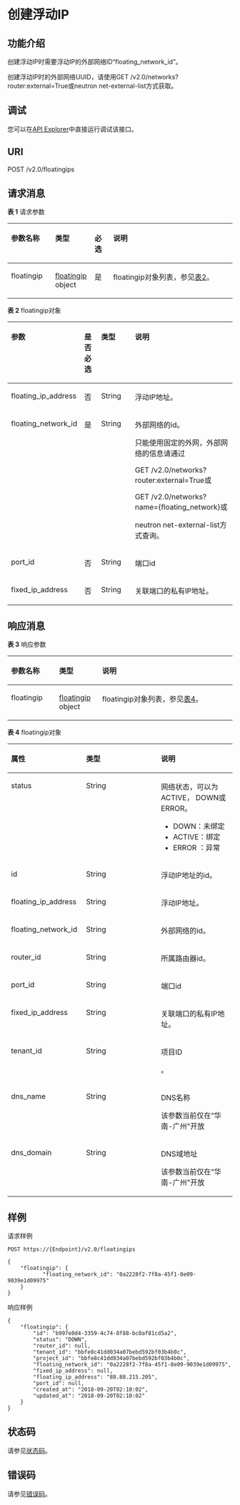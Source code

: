 # 创建浮动IP<a name="eip_openstackapi_0008"></a>

## 功能介绍<a name="zh-cn_topic_0201534249_section3174871621549"></a>

创建浮动IP时需要浮动IP的外部网络ID“floating\_network\_id”。

创建浮动IP时的外部网络UUID，请使用GET /v2.0/networks?router:external=True或neutron net-external-list方式获取。

## 调试<a name="zh-cn_topic_0201534249_section1062181918110"></a>

您可以在[API Explorer](https://apiexplorer.developer.huaweicloud.com/apiexplorer/doc?product=EIP&version=v2&api=NeutronCreateFloatingIp)中直接运行调试该接口。

## URI<a name="zh-cn_topic_0201534249_section5936537521549"></a>

POST /v2.0/floatingips

## 请求消息<a name="zh-cn_topic_0201534249_section5012846321549"></a>

**表 1**  请求参数

<a name="zh-cn_topic_0201534249_table3387369821549"></a>
<table><thead align="left"><tr id="zh-cn_topic_0201534249_row1358409521549"><th class="cellrowborder" valign="top" width="19.59%" id="mcps1.2.5.1.1"><p id="zh-cn_topic_0201534249_p2656991721549"><a name="zh-cn_topic_0201534249_p2656991721549"></a><a name="zh-cn_topic_0201534249_p2656991721549"></a>参数名称</p>
</th>
<th class="cellrowborder" valign="top" width="17.53%" id="mcps1.2.5.1.2"><p id="zh-cn_topic_0201534249_p467970821549"><a name="zh-cn_topic_0201534249_p467970821549"></a><a name="zh-cn_topic_0201534249_p467970821549"></a>类型</p>
</th>
<th class="cellrowborder" valign="top" width="8.25%" id="mcps1.2.5.1.3"><p id="zh-cn_topic_0201534249_p4351210021549"><a name="zh-cn_topic_0201534249_p4351210021549"></a><a name="zh-cn_topic_0201534249_p4351210021549"></a>必选</p>
</th>
<th class="cellrowborder" valign="top" width="54.63%" id="mcps1.2.5.1.4"><p id="zh-cn_topic_0201534249_p3481919621549"><a name="zh-cn_topic_0201534249_p3481919621549"></a><a name="zh-cn_topic_0201534249_p3481919621549"></a>说明</p>
</th>
</tr>
</thead>
<tbody><tr id="zh-cn_topic_0201534249_row178260421549"><td class="cellrowborder" valign="top" width="19.59%" headers="mcps1.2.5.1.1 "><p id="zh-cn_topic_0201534249_p1017324521549"><a name="zh-cn_topic_0201534249_p1017324521549"></a><a name="zh-cn_topic_0201534249_p1017324521549"></a>floatingip</p>
</td>
<td class="cellrowborder" valign="top" width="17.53%" headers="mcps1.2.5.1.2 "><p id="zh-cn_topic_0201534249_p1872651821549"><a name="zh-cn_topic_0201534249_p1872651821549"></a><a name="zh-cn_topic_0201534249_p1872651821549"></a><a href="#zh-cn_topic_0201534249_table15863423175513">floatingip</a> object</p>
</td>
<td class="cellrowborder" valign="top" width="8.25%" headers="mcps1.2.5.1.3 "><p id="zh-cn_topic_0201534249_p4045302421549"><a name="zh-cn_topic_0201534249_p4045302421549"></a><a name="zh-cn_topic_0201534249_p4045302421549"></a>是</p>
</td>
<td class="cellrowborder" valign="top" width="54.63%" headers="mcps1.2.5.1.4 "><p id="zh-cn_topic_0201534249_p499181352148"><a name="zh-cn_topic_0201534249_p499181352148"></a><a name="zh-cn_topic_0201534249_p499181352148"></a>floatingip对象列表，参见<a href="#zh-cn_topic_0201534249_table15863423175513">表2</a>。</p>
</td>
</tr>
</tbody>
</table>

**表 2**  floatingip对象

<a name="zh-cn_topic_0201534249_table15863423175513"></a>
<table><thead align="left"><tr id="zh-cn_topic_0201534249_row48631623155511"><th class="cellrowborder" valign="top" width="19.939999999999998%" id="mcps1.2.5.1.1"><p id="zh-cn_topic_0201534249_p23806019164"><a name="zh-cn_topic_0201534249_p23806019164"></a><a name="zh-cn_topic_0201534249_p23806019164"></a>参数</p>
</th>
<th class="cellrowborder" valign="top" width="8.49%" id="mcps1.2.5.1.2"><p id="zh-cn_topic_0201534249_p868823916540"><a name="zh-cn_topic_0201534249_p868823916540"></a><a name="zh-cn_topic_0201534249_p868823916540"></a>是否必选</p>
</th>
<th class="cellrowborder" valign="top" width="17.48%" id="mcps1.2.5.1.3"><p id="zh-cn_topic_0201534249_p1928287519164"><a name="zh-cn_topic_0201534249_p1928287519164"></a><a name="zh-cn_topic_0201534249_p1928287519164"></a>类型</p>
</th>
<th class="cellrowborder" valign="top" width="54.09%" id="mcps1.2.5.1.4"><p id="zh-cn_topic_0201534249_p4943306019164"><a name="zh-cn_topic_0201534249_p4943306019164"></a><a name="zh-cn_topic_0201534249_p4943306019164"></a>说明</p>
</th>
</tr>
</thead>
<tbody><tr id="zh-cn_topic_0201534249_row7864323175518"><td class="cellrowborder" valign="top" width="19.939999999999998%" headers="mcps1.2.5.1.1 "><p id="zh-cn_topic_0201534249_p2022646619164"><a name="zh-cn_topic_0201534249_p2022646619164"></a><a name="zh-cn_topic_0201534249_p2022646619164"></a>floating_ip_address</p>
</td>
<td class="cellrowborder" valign="top" width="8.49%" headers="mcps1.2.5.1.2 "><p id="zh-cn_topic_0201534249_p17689839165418"><a name="zh-cn_topic_0201534249_p17689839165418"></a><a name="zh-cn_topic_0201534249_p17689839165418"></a>否</p>
</td>
<td class="cellrowborder" valign="top" width="17.48%" headers="mcps1.2.5.1.3 "><p id="zh-cn_topic_0201534249_p2773103519164"><a name="zh-cn_topic_0201534249_p2773103519164"></a><a name="zh-cn_topic_0201534249_p2773103519164"></a>String</p>
</td>
<td class="cellrowborder" valign="top" width="54.09%" headers="mcps1.2.5.1.4 "><p id="zh-cn_topic_0201534249_p2292670119164"><a name="zh-cn_topic_0201534249_p2292670119164"></a><a name="zh-cn_topic_0201534249_p2292670119164"></a>浮动IP地址。</p>
</td>
</tr>
<tr id="zh-cn_topic_0201534249_row1686417238557"><td class="cellrowborder" valign="top" width="19.939999999999998%" headers="mcps1.2.5.1.1 "><p id="zh-cn_topic_0201534249_p345796219164"><a name="zh-cn_topic_0201534249_p345796219164"></a><a name="zh-cn_topic_0201534249_p345796219164"></a>floating_network_id</p>
</td>
<td class="cellrowborder" valign="top" width="8.49%" headers="mcps1.2.5.1.2 "><p id="zh-cn_topic_0201534249_p1068933955414"><a name="zh-cn_topic_0201534249_p1068933955414"></a><a name="zh-cn_topic_0201534249_p1068933955414"></a>是</p>
</td>
<td class="cellrowborder" valign="top" width="17.48%" headers="mcps1.2.5.1.3 "><p id="zh-cn_topic_0201534249_p1165952819164"><a name="zh-cn_topic_0201534249_p1165952819164"></a><a name="zh-cn_topic_0201534249_p1165952819164"></a>String</p>
</td>
<td class="cellrowborder" valign="top" width="54.09%" headers="mcps1.2.5.1.4 "><p id="zh-cn_topic_0201534249_p1389784219164"><a name="zh-cn_topic_0201534249_p1389784219164"></a><a name="zh-cn_topic_0201534249_p1389784219164"></a>外部网络的id。</p>
<p id="zh-cn_topic_0201534249_p186012181292"><a name="zh-cn_topic_0201534249_p186012181292"></a><a name="zh-cn_topic_0201534249_p186012181292"></a>只能使用固定的外网，外部网络的信息请通过</p>
<p id="zh-cn_topic_0201534249_p095071919913"><a name="zh-cn_topic_0201534249_p095071919913"></a><a name="zh-cn_topic_0201534249_p095071919913"></a>GET /v2.0/networks?router:external=True或</p>
<p id="zh-cn_topic_0201534249_p520001217911"><a name="zh-cn_topic_0201534249_p520001217911"></a><a name="zh-cn_topic_0201534249_p520001217911"></a>GET /v2.0/networks?name={floating_network}或</p>
<p id="zh-cn_topic_0201534249_p5797172119164"><a name="zh-cn_topic_0201534249_p5797172119164"></a><a name="zh-cn_topic_0201534249_p5797172119164"></a>neutron net-external-list方式查询。</p>
</td>
</tr>
<tr id="zh-cn_topic_0201534249_row98641023145511"><td class="cellrowborder" valign="top" width="19.939999999999998%" headers="mcps1.2.5.1.1 "><p id="zh-cn_topic_0201534249_p4886025919164"><a name="zh-cn_topic_0201534249_p4886025919164"></a><a name="zh-cn_topic_0201534249_p4886025919164"></a>port_id</p>
</td>
<td class="cellrowborder" valign="top" width="8.49%" headers="mcps1.2.5.1.2 "><p id="zh-cn_topic_0201534249_p1868973975414"><a name="zh-cn_topic_0201534249_p1868973975414"></a><a name="zh-cn_topic_0201534249_p1868973975414"></a>否</p>
</td>
<td class="cellrowborder" valign="top" width="17.48%" headers="mcps1.2.5.1.3 "><p id="zh-cn_topic_0201534249_p6536694419164"><a name="zh-cn_topic_0201534249_p6536694419164"></a><a name="zh-cn_topic_0201534249_p6536694419164"></a>String</p>
</td>
<td class="cellrowborder" valign="top" width="54.09%" headers="mcps1.2.5.1.4 "><p id="zh-cn_topic_0201534249_p2628234219164"><a name="zh-cn_topic_0201534249_p2628234219164"></a><a name="zh-cn_topic_0201534249_p2628234219164"></a>端口id</p>
</td>
</tr>
<tr id="zh-cn_topic_0201534249_row1086519236554"><td class="cellrowborder" valign="top" width="19.939999999999998%" headers="mcps1.2.5.1.1 "><p id="zh-cn_topic_0201534249_p3380179719164"><a name="zh-cn_topic_0201534249_p3380179719164"></a><a name="zh-cn_topic_0201534249_p3380179719164"></a>fixed_ip_address</p>
</td>
<td class="cellrowborder" valign="top" width="8.49%" headers="mcps1.2.5.1.2 "><p id="zh-cn_topic_0201534249_p368912399543"><a name="zh-cn_topic_0201534249_p368912399543"></a><a name="zh-cn_topic_0201534249_p368912399543"></a>否</p>
</td>
<td class="cellrowborder" valign="top" width="17.48%" headers="mcps1.2.5.1.3 "><p id="zh-cn_topic_0201534249_p5359099919164"><a name="zh-cn_topic_0201534249_p5359099919164"></a><a name="zh-cn_topic_0201534249_p5359099919164"></a>String</p>
</td>
<td class="cellrowborder" valign="top" width="54.09%" headers="mcps1.2.5.1.4 "><p id="zh-cn_topic_0201534249_p1829247919164"><a name="zh-cn_topic_0201534249_p1829247919164"></a><a name="zh-cn_topic_0201534249_p1829247919164"></a>关联端口的私有IP地址。</p>
</td>
</tr>
</tbody>
</table>

## 响应消息<a name="zh-cn_topic_0201534249_section6384765421549"></a>

**表 3**  响应参数

<a name="zh-cn_topic_0201534249_table427745721549"></a>
<table><thead align="left"><tr id="zh-cn_topic_0201534249_row435809221549"><th class="cellrowborder" valign="top" width="21.349999999999998%" id="mcps1.2.4.1.1"><p id="zh-cn_topic_0201534249_p1746120521549"><a name="zh-cn_topic_0201534249_p1746120521549"></a><a name="zh-cn_topic_0201534249_p1746120521549"></a>参数名称</p>
</th>
<th class="cellrowborder" valign="top" width="19.11%" id="mcps1.2.4.1.2"><p id="zh-cn_topic_0201534249_p507150621549"><a name="zh-cn_topic_0201534249_p507150621549"></a><a name="zh-cn_topic_0201534249_p507150621549"></a>类型</p>
</th>
<th class="cellrowborder" valign="top" width="59.540000000000006%" id="mcps1.2.4.1.3"><p id="zh-cn_topic_0201534249_p5526791421549"><a name="zh-cn_topic_0201534249_p5526791421549"></a><a name="zh-cn_topic_0201534249_p5526791421549"></a>说明</p>
</th>
</tr>
</thead>
<tbody><tr id="zh-cn_topic_0201534249_row4751605321549"><td class="cellrowborder" valign="top" width="21.349999999999998%" headers="mcps1.2.4.1.1 "><p id="zh-cn_topic_0201534249_p2359506021549"><a name="zh-cn_topic_0201534249_p2359506021549"></a><a name="zh-cn_topic_0201534249_p2359506021549"></a>floatingip</p>
</td>
<td class="cellrowborder" valign="top" width="19.11%" headers="mcps1.2.4.1.2 "><p id="zh-cn_topic_0201534249_p3215169621549"><a name="zh-cn_topic_0201534249_p3215169621549"></a><a name="zh-cn_topic_0201534249_p3215169621549"></a><a href="#zh-cn_topic_0201534249_table8139247714">floatingip</a> object</p>
</td>
<td class="cellrowborder" valign="top" width="59.540000000000006%" headers="mcps1.2.4.1.3 "><p id="zh-cn_topic_0201534249_p2411791621549"><a name="zh-cn_topic_0201534249_p2411791621549"></a><a name="zh-cn_topic_0201534249_p2411791621549"></a>floatingip对象列表，参见<a href="#zh-cn_topic_0201534249_table8139247714">表4</a>。</p>
</td>
</tr>
</tbody>
</table>

**表 4**  floatingip对象

<a name="zh-cn_topic_0201534249_table8139247714"></a>
<table><thead align="left"><tr id="zh-cn_topic_0201534249_row18132240714"><th class="cellrowborder" valign="top" width="33.333333333333336%" id="mcps1.2.4.1.1"><p id="zh-cn_topic_0201534249_p101201250870"><a name="zh-cn_topic_0201534249_p101201250870"></a><a name="zh-cn_topic_0201534249_p101201250870"></a>属性</p>
</th>
<th class="cellrowborder" valign="top" width="33.283328332833285%" id="mcps1.2.4.1.2"><p id="zh-cn_topic_0201534249_p161211850674"><a name="zh-cn_topic_0201534249_p161211850674"></a><a name="zh-cn_topic_0201534249_p161211850674"></a>类型</p>
</th>
<th class="cellrowborder" valign="top" width="33.383338333833386%" id="mcps1.2.4.1.3"><p id="zh-cn_topic_0201534249_p41217502719"><a name="zh-cn_topic_0201534249_p41217502719"></a><a name="zh-cn_topic_0201534249_p41217502719"></a>说明</p>
</th>
</tr>
</thead>
<tbody><tr id="zh-cn_topic_0201534249_row2014192410713"><td class="cellrowborder" valign="top" width="33.333333333333336%" headers="mcps1.2.4.1.1 "><p id="zh-cn_topic_0201534249_p6028218019164"><a name="zh-cn_topic_0201534249_p6028218019164"></a><a name="zh-cn_topic_0201534249_p6028218019164"></a>status</p>
</td>
<td class="cellrowborder" valign="top" width="33.283328332833285%" headers="mcps1.2.4.1.2 "><p id="zh-cn_topic_0201534249_p5101843519164"><a name="zh-cn_topic_0201534249_p5101843519164"></a><a name="zh-cn_topic_0201534249_p5101843519164"></a>String</p>
</td>
<td class="cellrowborder" valign="top" width="33.383338333833386%" headers="mcps1.2.4.1.3 "><p id="zh-cn_topic_0201534249_p6000412319164"><a name="zh-cn_topic_0201534249_p6000412319164"></a><a name="zh-cn_topic_0201534249_p6000412319164"></a>网络状态，可以为ACTIVE， DOWN或ERROR。</p>
<a name="zh-cn_topic_0201534249_ul10603143175810"></a><a name="zh-cn_topic_0201534249_ul10603143175810"></a><ul id="zh-cn_topic_0201534249_ul10603143175810"><li>DOWN：未绑定</li><li>ACTIVE：绑定</li><li>ERROR ：异常</li></ul>
</td>
</tr>
<tr id="zh-cn_topic_0201534249_row4141241070"><td class="cellrowborder" valign="top" width="33.333333333333336%" headers="mcps1.2.4.1.1 "><p id="zh-cn_topic_0201534249_p5513524919164"><a name="zh-cn_topic_0201534249_p5513524919164"></a><a name="zh-cn_topic_0201534249_p5513524919164"></a>id</p>
</td>
<td class="cellrowborder" valign="top" width="33.283328332833285%" headers="mcps1.2.4.1.2 "><p id="zh-cn_topic_0201534249_p212111505713"><a name="zh-cn_topic_0201534249_p212111505713"></a><a name="zh-cn_topic_0201534249_p212111505713"></a>String</p>
</td>
<td class="cellrowborder" valign="top" width="33.383338333833386%" headers="mcps1.2.4.1.3 "><p id="zh-cn_topic_0201534249_p4121850371"><a name="zh-cn_topic_0201534249_p4121850371"></a><a name="zh-cn_topic_0201534249_p4121850371"></a>浮动IP地址的id。</p>
</td>
</tr>
<tr id="zh-cn_topic_0201534249_row614132416712"><td class="cellrowborder" valign="top" width="33.333333333333336%" headers="mcps1.2.4.1.1 "><p id="zh-cn_topic_0201534249_p1912112509713"><a name="zh-cn_topic_0201534249_p1912112509713"></a><a name="zh-cn_topic_0201534249_p1912112509713"></a>floating_ip_address</p>
</td>
<td class="cellrowborder" valign="top" width="33.283328332833285%" headers="mcps1.2.4.1.2 "><p id="zh-cn_topic_0201534249_p11211850072"><a name="zh-cn_topic_0201534249_p11211850072"></a><a name="zh-cn_topic_0201534249_p11211850072"></a>String</p>
</td>
<td class="cellrowborder" valign="top" width="33.383338333833386%" headers="mcps1.2.4.1.3 "><p id="zh-cn_topic_0201534249_p16122205017713"><a name="zh-cn_topic_0201534249_p16122205017713"></a><a name="zh-cn_topic_0201534249_p16122205017713"></a>浮动IP地址。</p>
</td>
</tr>
<tr id="zh-cn_topic_0201534249_row115102414717"><td class="cellrowborder" valign="top" width="33.333333333333336%" headers="mcps1.2.4.1.1 "><p id="zh-cn_topic_0201534249_p61223503712"><a name="zh-cn_topic_0201534249_p61223503712"></a><a name="zh-cn_topic_0201534249_p61223503712"></a>floating_network_id</p>
</td>
<td class="cellrowborder" valign="top" width="33.283328332833285%" headers="mcps1.2.4.1.2 "><p id="zh-cn_topic_0201534249_p1812220507714"><a name="zh-cn_topic_0201534249_p1812220507714"></a><a name="zh-cn_topic_0201534249_p1812220507714"></a>String</p>
</td>
<td class="cellrowborder" valign="top" width="33.383338333833386%" headers="mcps1.2.4.1.3 "><p id="zh-cn_topic_0201534249_p16122550274"><a name="zh-cn_topic_0201534249_p16122550274"></a><a name="zh-cn_topic_0201534249_p16122550274"></a>外部网络的id。</p>
</td>
</tr>
<tr id="zh-cn_topic_0201534249_row19155241277"><td class="cellrowborder" valign="top" width="33.333333333333336%" headers="mcps1.2.4.1.1 "><p id="zh-cn_topic_0201534249_p201223504719"><a name="zh-cn_topic_0201534249_p201223504719"></a><a name="zh-cn_topic_0201534249_p201223504719"></a>router_id</p>
</td>
<td class="cellrowborder" valign="top" width="33.283328332833285%" headers="mcps1.2.4.1.2 "><p id="zh-cn_topic_0201534249_p1122155015714"><a name="zh-cn_topic_0201534249_p1122155015714"></a><a name="zh-cn_topic_0201534249_p1122155015714"></a>String</p>
</td>
<td class="cellrowborder" valign="top" width="33.383338333833386%" headers="mcps1.2.4.1.3 "><p id="zh-cn_topic_0201534249_p812212506713"><a name="zh-cn_topic_0201534249_p812212506713"></a><a name="zh-cn_topic_0201534249_p812212506713"></a>所属路由器id。</p>
</td>
</tr>
<tr id="zh-cn_topic_0201534249_row101514247714"><td class="cellrowborder" valign="top" width="33.333333333333336%" headers="mcps1.2.4.1.1 "><p id="zh-cn_topic_0201534249_p412218502718"><a name="zh-cn_topic_0201534249_p412218502718"></a><a name="zh-cn_topic_0201534249_p412218502718"></a>port_id</p>
</td>
<td class="cellrowborder" valign="top" width="33.283328332833285%" headers="mcps1.2.4.1.2 "><p id="zh-cn_topic_0201534249_p612213506716"><a name="zh-cn_topic_0201534249_p612213506716"></a><a name="zh-cn_topic_0201534249_p612213506716"></a>String</p>
</td>
<td class="cellrowborder" valign="top" width="33.383338333833386%" headers="mcps1.2.4.1.3 "><p id="zh-cn_topic_0201534249_p141228504716"><a name="zh-cn_topic_0201534249_p141228504716"></a><a name="zh-cn_topic_0201534249_p141228504716"></a>端口id</p>
</td>
</tr>
<tr id="zh-cn_topic_0201534249_row3164249715"><td class="cellrowborder" valign="top" width="33.333333333333336%" headers="mcps1.2.4.1.1 "><p id="zh-cn_topic_0201534249_p01237508720"><a name="zh-cn_topic_0201534249_p01237508720"></a><a name="zh-cn_topic_0201534249_p01237508720"></a>fixed_ip_address</p>
</td>
<td class="cellrowborder" valign="top" width="33.283328332833285%" headers="mcps1.2.4.1.2 "><p id="zh-cn_topic_0201534249_p111239501770"><a name="zh-cn_topic_0201534249_p111239501770"></a><a name="zh-cn_topic_0201534249_p111239501770"></a>String</p>
</td>
<td class="cellrowborder" valign="top" width="33.383338333833386%" headers="mcps1.2.4.1.3 "><p id="zh-cn_topic_0201534249_p1712316501972"><a name="zh-cn_topic_0201534249_p1712316501972"></a><a name="zh-cn_topic_0201534249_p1712316501972"></a>关联端口的私有IP地址。</p>
</td>
</tr>
<tr id="zh-cn_topic_0201534249_row21662416711"><td class="cellrowborder" valign="top" width="33.333333333333336%" headers="mcps1.2.4.1.1 "><p id="zh-cn_topic_0201534249_p812355018717"><a name="zh-cn_topic_0201534249_p812355018717"></a><a name="zh-cn_topic_0201534249_p812355018717"></a>tenant_id</p>
</td>
<td class="cellrowborder" valign="top" width="33.283328332833285%" headers="mcps1.2.4.1.2 "><p id="zh-cn_topic_0201534249_p612316509712"><a name="zh-cn_topic_0201534249_p612316509712"></a><a name="zh-cn_topic_0201534249_p612316509712"></a>String</p>
</td>
<td class="cellrowborder" valign="top" width="33.383338333833386%" headers="mcps1.2.4.1.3 "><p id="zh-cn_topic_0201534249_p10487112"><a name="zh-cn_topic_0201534249_p10487112"></a><a name="zh-cn_topic_0201534249_p10487112"></a>项目ID</p>
<p id="zh-cn_topic_0201534249_p51231950174"><a name="zh-cn_topic_0201534249_p51231950174"></a><a name="zh-cn_topic_0201534249_p51231950174"></a>。</p>
</td>
</tr>
<tr id="zh-cn_topic_0201534249_row11176241720"><td class="cellrowborder" valign="top" width="33.333333333333336%" headers="mcps1.2.4.1.1 "><p id="zh-cn_topic_0201534249_p11222111885214"><a name="zh-cn_topic_0201534249_p11222111885214"></a><a name="zh-cn_topic_0201534249_p11222111885214"></a>dns_name</p>
</td>
<td class="cellrowborder" valign="top" width="33.283328332833285%" headers="mcps1.2.4.1.2 "><p id="zh-cn_topic_0201534249_p122232018115215"><a name="zh-cn_topic_0201534249_p122232018115215"></a><a name="zh-cn_topic_0201534249_p122232018115215"></a>String</p>
</td>
<td class="cellrowborder" valign="top" width="33.383338333833386%" headers="mcps1.2.4.1.3 "><p id="zh-cn_topic_0201534249_p18223161825216"><a name="zh-cn_topic_0201534249_p18223161825216"></a><a name="zh-cn_topic_0201534249_p18223161825216"></a>DNS名称</p>
<p id="zh-cn_topic_0201534249_p1956124718168"><a name="zh-cn_topic_0201534249_p1956124718168"></a><a name="zh-cn_topic_0201534249_p1956124718168"></a>该参数当前仅在“华南-广州”开放</p>
</td>
</tr>
<tr id="zh-cn_topic_0201534249_row17174241670"><td class="cellrowborder" valign="top" width="33.333333333333336%" headers="mcps1.2.4.1.1 "><p id="zh-cn_topic_0201534249_p492133065713"><a name="zh-cn_topic_0201534249_p492133065713"></a><a name="zh-cn_topic_0201534249_p492133065713"></a>dns_domain</p>
</td>
<td class="cellrowborder" valign="top" width="33.283328332833285%" headers="mcps1.2.4.1.2 "><p id="zh-cn_topic_0201534249_p16929300573"><a name="zh-cn_topic_0201534249_p16929300573"></a><a name="zh-cn_topic_0201534249_p16929300573"></a>String</p>
</td>
<td class="cellrowborder" valign="top" width="33.383338333833386%" headers="mcps1.2.4.1.3 "><p id="zh-cn_topic_0201534249_p3921230175711"><a name="zh-cn_topic_0201534249_p3921230175711"></a><a name="zh-cn_topic_0201534249_p3921230175711"></a>DNS域地址</p>
<p id="zh-cn_topic_0201534249_p13641145511611"><a name="zh-cn_topic_0201534249_p13641145511611"></a><a name="zh-cn_topic_0201534249_p13641145511611"></a>该参数当前仅在“华南-广州”开放</p>
</td>
</tr>
</tbody>
</table>

## 样例<a name="zh-cn_topic_0201534249_section1573465921549"></a>

请求样例

```
POST https://{Endpoint}/v2.0/floatingips 

{
    "floatingip": {
           "floating_network_id": "0a2228f2-7f8a-45f1-8e09-9039e1d09975"
    }
}
```

响应样例

```
{
    "floatingip": {
        "id": "b997e0d4-3359-4c74-8f88-bc0af81cd5a2",
        "status": "DOWN",
        "router_id": null,
        "tenant_id": "bbfe8c41dd034a07bebd592bf03b4b0c",
        "project_id": "bbfe8c41dd034a07bebd592bf03b4b0c",
        "floating_network_id": "0a2228f2-7f8a-45f1-8e09-9039e1d09975",
        "fixed_ip_address": null,
        "floating_ip_address": "88.88.215.205",
        "port_id": null,
        "created_at": "2018-09-20T02:10:02",
        "updated_at": "2018-09-20T02:10:02"
    }
}
```

## 状态码<a name="zh-cn_topic_0201534249_section10470352390"></a>

请参见[状态码](状态码.md#eip_api05_0001)。

## 错误码<a name="zh-cn_topic_0201534249_section85821649202813"></a>

请参见[错误码](错误码.md)。

